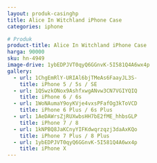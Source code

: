 ```yaml
---
layout: produk-casinghp
title: Alice In Witchland iPhone Case
categories: iphone

# Produk
product-title: Alice In Witchland iPhone Case
harga: 90000
sku: hn-4949
image-drive: 1ybEDPJVT0qyQ6GGnvK-5I581Q4A6wx4p
gallery:
  - url: 1ChgEmRlY-URIAl6bjTMeAs6FaayJL3S-
    title: iPhone 5 / 5s / SE
  - url: 1QSwzkONox9AshfxwgANvw3CN7VGIYQIQ
    title: iPhone 6 / 6s
  - url: 1WoNAumaY9oyKVje4vxsPFafOg3kToVCD
    title: iPhone 6 Plus / 6s Plus
  - url: 1AeDAWrsZjRUXwbsHH7bE2fME_hhbsGLP
    title: iPhone 7 / 8
  - url: 1kNPBQ8JaKCnyYIFKdwqrzqzj3daAxKQo
    title: iPhone 7 Plus / 8 Plus
  - url: 1ybEDPJVT0qyQ6GGnvK-5I581Q4A6wx4p
    title: iPhone X
---
```

